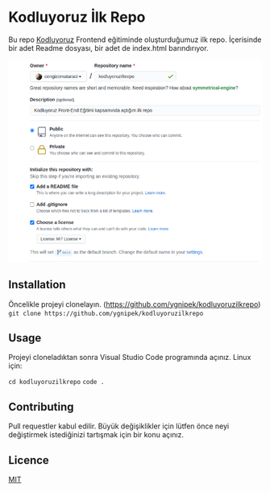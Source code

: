 # Kodluyoruz İlk Repo

Bu repo [Kodluyoruz](https://www.kodluyoruz.org) Frontend eğitiminde oluşturduğumuz ilk repo. İçerisinde bir adet Readme dosyası, bir adet de index.html barındırıyor.

![Repo Oluşturma Fotoğrafı](https://raw.githubusercontent.com/Kodluyoruz/taskforce/main/git/odev1/figures/github.png)
## Installation

Öncelikle projeyi clonelayın. (https://github.com/ygnipek/kodluyoruzilkrepo)
`git clone https://github.com/ygnipek/kodluyoruzilkrepo`

## Usage

Projeyi cloneladıktan sonra Visual Studio Code programında açınız.
Linux için:

`cd kodluyoruzilkrepo`
`code .`

## Contributing

Pull requestler kabul edilir. Büyük değişiklikler için lütfen önce neyi değiştirmek istediğinizi tartışmak için bir konu açınız. 

## Licence 

[MIT](https://choosealicense.com/licenses/mit/)





